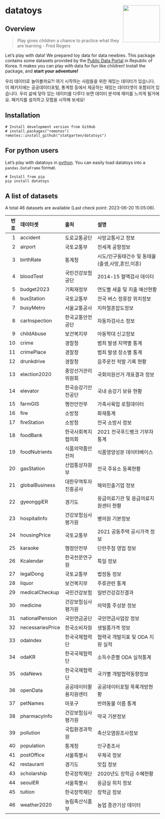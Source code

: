 
<!-- README.md is generated from README.Rmd. Please edit that file -->

# datatoys <img src="man/figures/logo.png" align="right" width="120" />

## Overview

> Play gives children a chance to practice what they are learning - Fred
> Rogers

Let’s play with data! We prepared toy data for data newbies. This
package contains some datasets provided by the [Public Data
Portal](https://data.go.kr) in Republic of Korea. It makes you can play
with data for fun like children! Install the package, and **start your
adventure!**

우리 데이터로 놀아볼까요?! 여기 시작하는 사람들을 위한 재밌는 데이터가
있습니다. 이 패키지에는 공공데이터포털, 통계청 등에서 제공하는 재밌는
데이터셋이 포함되어 있습니다. 우리 삶에 닿아 있는 데이터를 다루다 보면
데이터 분석에 재미를 느끼게 될거에요. 패키지를 설치하고 모험을 시작해
보세요!

## Installation

    # Install development version from GitHub
    # install.packages("remotes")
    remotes::install_github("statgarten/datatoys")

## For python users

Let’s play with datatoys in
[python](https://github.com/statgarten/datatoys-python). You can easily
load datatoys into a `pandas.DataFrame` format.

    # Install from pip
    pip install datatoys

## A list of datasets

A total 46 datasets are available (Last check point: 2023-06-20
15:05:06).

| 번호 | 데이터셋         | 출처                   | 설명                                             |
|-----:|:-----------------|:-----------------------|:-------------------------------------------------|
|    1 | accident         | 도로교통공단           | 사망교통사고 정보                                |
|    2 | airport          | 국토교통부             | 전세계 공항정보                                  |
|    3 | birthRate        | 통계청                 | 시도/인구동태건수 및 동태율(출생,사망,혼인,이혼) |
|    4 | bloodTest        | 국민건강보험공단       | 2014-15 혈액검사 데이터                          |
|    5 | budget2023       | 기획재정부             | 연도별 세출 및 지출 예산현황                     |
|    6 | busStation       | 국토교통부             | 전국 버스 정류장 위치정보                        |
|    7 | busyMetro        | 서울교통공사           | 지하철혼잡도정보                                 |
|    8 | carInspection    | 한국교통안전공단       | 자동차검사소 정보                                |
|    9 | childAbuse       | 보건복지부             | 아동학대 신고정보                                |
|   10 | crime            | 경찰청                 | 범죄 발생 지역별 통계                            |
|   11 | crimePlace       | 경찰청                 | 범죄 발생 장소별 통계                            |
|   12 | drunkdrive       | 경찰청                 | 음주운전 적발 기록 현황                          |
|   13 | election2020     | 중앙선거관리위원회     | 국회의원선거 개표결과 정보                       |
|   14 | elevator         | 한국승강기안전공단     | 국내 승강기 보유 현황                            |
|   15 | farmGIS          | 행전안전부             | 가축사육업 로컬데이터                            |
|   16 | fire             | 소방청                 | 화재통계                                         |
|   17 | fireStation      | 소방청                 | 전국 소방서 정보                                 |
|   18 | foodBank         | 한국사회복지협의회     | 2021 전국푸드뱅크 기부자 통계                    |
|   19 | foodNutrients    | 식품의약품안전처       | 식품영양성분 데이터베이스                        |
|   20 | gasStation       | 산업통상자원부         | 전국 주유소 등록현황                             |
|   21 | globalBusiness   | 대한무역투자진흥공사   | 해외진출기업 정보                                |
|   22 | gyeonggiER       | 경기도                 | 응급의료기관 및 응급의료지원센터 현황            |
|   23 | hospitalInfo     | 건강보험심사평가원     | 병의원 기본정보                                  |
|   24 | housingPrice     | 국토교통부             | 2021 공동주택 공시가격 정보                      |
|   25 | karaoke          | 행정안전부             | 단란주점 영업 정보                               |
|   26 | Kcalendar        | 한국천문연구원         | 특일 정보                                        |
|   27 | legalDong        | 국토교통부             | 법정동 정보                                      |
|   28 | liquor           | 보건복지부             | 주류관련 통계                                    |
|   29 | medicalCheckup   | 국민건강보험           | 일반건강검진결과                                 |
|   30 | medicine         | 건강보험심사평가원     | 의약품 주성분 정보                               |
|   31 | nationalPension  | 국민연금공단           | 국민연금사업장 정보                              |
|   32 | necessariesPrice | 한국소비자원           | 생필품가격 정보                                  |
|   33 | odaIndex         | 한국국제협력단         | 협력국 개발지표 및 ODA 지원 실적                 |
|   34 | odaKR            | 한국국제협력단         | 소득수준별 ODA 실적통계                          |
|   35 | odaNews          | 한국국제협력단         | 국가별 개발협력동향정보                          |
|   36 | openData         | 공공데이터활용지원센터 | 공공데이터포털 목록개방현황                      |
|   37 | petNames         | 마포구                 | 반려동물 이름 통계                               |
|   38 | pharmacyInfo     | 건강보험심사평가원     | 약국 기본정보                                    |
|   39 | pollution        | 국립환경과학원         | 축산오염원조사정보                               |
|   40 | population       | 통계청                 | 인구총조사                                       |
|   41 | postOffice       | 서울특별시             | 우체국 정보                                      |
|   42 | restaurant       | 경기도                 | 맛집 정보                                        |
|   43 | scholarship      | 한국장학재단           | 2020년도 장학금 수혜현황                         |
|   44 | seoulER          | 서울특별시             | 응급실 위치 정보                                 |
|   45 | tuition          | 한국장학재단           | 장학금 정보                                      |
|   46 | weather2020      | 농림축산식품부         | 농업 종관기상 데이터                             |
